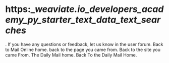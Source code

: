 # https:\__weaviate.io_developers_academy_py_starter_text_data_text_searches_

. If you have any questions or feedback, let us know in the user forum. Back to Mail Online home. back to the page you came from.  Back to the site you came From.  The Daily Mail home. Back To the Daily Mail Home.
